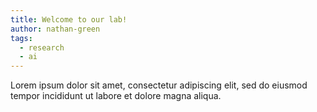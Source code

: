 ```yaml
---
title: Welcome to our lab!
author: nathan-green
tags:
  - research
  - ai
---
```


Lorem ipsum dolor sit amet, consectetur adipiscing elit, sed do eiusmod tempor incididunt ut labore et dolore magna aliqua.
